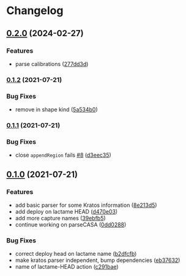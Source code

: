 # Changelog

## [0.2.0](https://github.com/cheminfo/vamas/compare/v0.1.2...v0.2.0) (2024-02-27)


### Features

* parse calibrations ([277dd3d](https://github.com/cheminfo/vamas/commit/277dd3d7818844f3ed6b6a7767d3bff43b2495bc))

### [0.1.2](https://www.github.com/cheminfo/vamas/compare/v0.1.1...v0.1.2) (2021-07-21)


### Bug Fixes

* remove  in shape kind ([5a534b0](https://www.github.com/cheminfo/vamas/commit/5a534b065ae782049f16ad53e50b6ed9d7134607))

### [0.1.1](https://www.github.com/cheminfo/vamas/compare/v0.1.0...v0.1.1) (2021-07-21)


### Bug Fixes

* close `appendRegion` fails [#8](https://www.github.com/cheminfo/vamas/issues/8) ([d3eec35](https://www.github.com/cheminfo/vamas/commit/d3eec35c634995de16f7dbf0e5cd02b4f4f59eae))

## [0.1.0](https://www.github.com/cheminfo/vamas/compare/v0.0.3...v0.1.0) (2021-07-21)


### Features

* add basic parser for some Kratos information ([8e213d5](https://www.github.com/cheminfo/vamas/commit/8e213d520fff71cfd39835455932459a3c751b96))
* add deploy on lactame HEAD ([d470e03](https://www.github.com/cheminfo/vamas/commit/d470e038e5383fb6d104c96dd6f52d401d01e305))
* add more capture names ([39ebfb5](https://www.github.com/cheminfo/vamas/commit/39ebfb5d188f55496e0ef32c82ac11e8b36b4d6f))
* continue working on parseCASA ([0dd0288](https://www.github.com/cheminfo/vamas/commit/0dd028876f7d8422f388ce3b5f6d94d10dd30a09))


### Bug Fixes

* correct deploy head on lactame name ([b2dfcfb](https://www.github.com/cheminfo/vamas/commit/b2dfcfbfde0970213bbd303d5d35e7547a7ab4a8))
* make kratos parser independent, bump dependencies ([eb37632](https://www.github.com/cheminfo/vamas/commit/eb376329f68bcb86249d7d5bf742d50707856161))
* name of lactame-HEAD action ([c291bae](https://www.github.com/cheminfo/vamas/commit/c291baee9908e0ab703eb6732ac1c1f86921618f))
